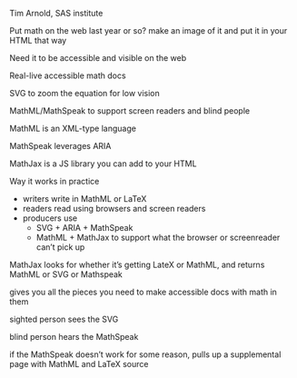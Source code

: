 Tim Arnold, SAS institute

Put math on the web last year or so? make an image of it and put it in your HTML that way

Need it to be accessible and visible on the web

Real-live accessible math docs

SVG to zoom the equation for low vision

MathML/MathSpeak to support screen readers and blind people

MathML is an XML-type language

MathSpeak leverages ARIA

MathJax is a JS library you can add to your HTML

Way it works in practice

- writers write in MathML or LaTeX
- readers read using browsers and screen readers
- producers use
    - SVG + ARIA + MathSpeak
    - MathML + MathJax to support what the browser or screenreader can’t pick up

MathJax looks for whether it’s getting LateX or MathML, and returns MathML or SVG or Mathspeak

gives you all the pieces you need to make accessible docs with math in them

sighted person sees the SVG

blind person hears the MathSpeak

if the MathSpeak doesn’t work for some reason, pulls up a supplemental page with MathML and LaTeX source
